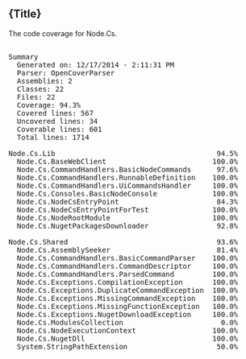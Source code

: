 ﻿<!--settings(
title=Node.Cs Code Coverage
description=Node.Cs Code Coverage
)-->


<!--include(shared/breadcrumb.php)-->

## {Title}

The code coverage for Node.Cs.

<pre>

﻿Summary
  Generated on: 12/17/2014 - 2:11:31 PM
  Parser: OpenCoverParser
  Assemblies: 2
  Classes: 22
  Files: 22
  Coverage: 94.3%
  Covered lines: 567
  Uncovered lines: 34
  Coverable lines: 601
  Total lines: 1714

Node.Cs.Lib                                      94.5%
  Node.Cs.BaseWebClient                         100.0%
  Node.Cs.CommandHandlers.BasicNodeCommands      97.6%
  Node.Cs.CommandHandlers.RunnableDefinition    100.0%
  Node.Cs.CommandHandlers.UiCommandsHandler     100.0%
  Node.Cs.Consoles.BasicNodeConsole             100.0%
  Node.Cs.NodeCsEntryPoint                       84.3%
  Node.Cs.NodeCsEntryPointForTest               100.0%
  Node.Cs.NodeRootModule                        100.0%
  Node.Cs.NugetPackagesDownloader                92.8%

Node.Cs.Shared                                   93.6%
  Node.Cs.AssemblySeeker                         81.4%
  Node.Cs.CommandHandlers.BasicCommandParser    100.0%
  Node.Cs.CommandHandlers.CommandDescriptor     100.0%
  Node.Cs.CommandHandlers.ParsedCommand         100.0%
  Node.Cs.Exceptions.CompilationException       100.0%
  Node.Cs.Exceptions.DuplicateCommandException  100.0%
  Node.Cs.Exceptions.MissingCommandException    100.0%
  Node.Cs.Exceptions.MissingFunctionException   100.0%
  Node.Cs.Exceptions.NugetDownloadException     100.0%
  Node.Cs.ModulesCollection                       0.0%
  Node.Cs.NodeExecutionContext                  100.0%
  Node.Cs.NugetDll                              100.0%
  System.StringPathExtension                     50.0%
 
</pre> 
